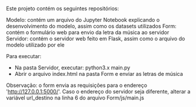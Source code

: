 Este projeto contém os seguintes repositórios:

Modelo: contém um arquivo do Jupyter Notebook explicando o desenvolvimento do modelo, assim como os datasets utilizados
Form: contém o formulário web para envio da letra da música ao servidor
Servidor: contém o servidor web feito em Flask, assim como o arquivo do modelo utilizado por ele

Para executar:
- Na pasta Servidor, executar: python3.x main.py
- Abrir o arquivo index.html na pasta Form e enviar as letras de música

Observação: o form envia as requisições para o endereço 'http://127.0.0.1:5000/'. Caso o endereço do servidor seja diferente,
alterar a variável url_destino na linha 6 do arquivo Form/js/main.js
